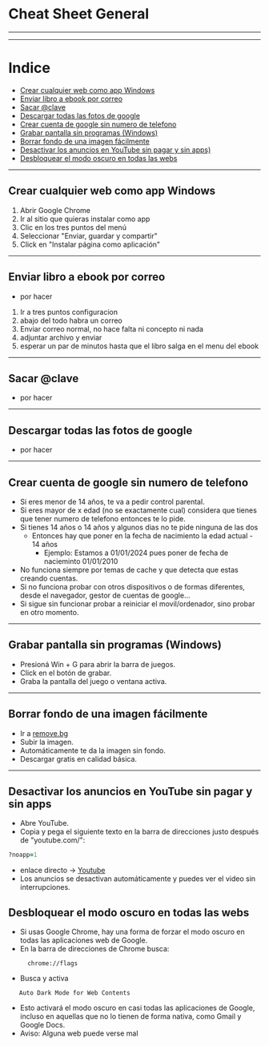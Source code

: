 # Cheat Sheet General

---
---

# Indice
  - [Crear cualquier web como app Windows](#crear-cualquier-web-como-app-windows)
  - [Enviar libro a ebook por correo](#Enviar-libro-a-ebook-por-correo)
  - [Sacar @clave](#Sacar-@clave)
  - [Descargar todas las fotos de google](#Descargar-todas-las-fotos-de-google)
  - [Crear cuenta de google sin numero de telefono](#Crear-cuenta-de-google-sin-numero-de-telefono)
  - [Grabar pantalla sin programas (Windows)](#Grabar-pantalla-sin-programas-(Windows))
  - [Borrar fondo de una imagen fácilmente](#Borrar-fondo-de-una-imagen-fácilmente)
  - [Desactivar los anuncios en YouTube sin pagar y sin apps)](#Desactivar-los-anuncios-en-YouTube-sin-pagar-y-sin-apps)
  - [Desbloquear el modo oscuro en todas las webs](#desbloquear-el-modo-oscuro-en-todas-las-webs)
---     

##  Crear cualquier web como app Windows
1. Abrir Google Chrome
2. Ir al sitio que quieras instalar como app
3. Clic en los tres puntos del menú
4. Seleccionar "Enviar, guardar y compartir"
5. Click en "Instalar página como aplicación"

---

## Enviar libro a ebook por correo
  - por hacer
1. Ir a tres puntos configuracion
2. abajo del todo habra un correo
3. Enviar correo normal, no hace falta ni concepto ni nada
4. adjuntar archivo y enviar
5. esperar un par de minutos hasta que el libro salga en el menu del ebook

---

## Sacar @clave
  - por hacer

---

## Descargar todas las fotos de google
  - por hacer

---

## Crear cuenta de google sin numero de telefono
  - Si eres menor de 14 años, te va a pedir control parental.
  - Si eres mayor de x edad (no se exactamente cual) considera que tienes que tener numero de telefono entonces te lo pide.
  - Si tienes 14 años o 14 años y algunos dias no te pide ninguna de las dos
    - Entonces hay que poner en la fecha de nacimiento la edad actual - 14 años
      - Ejemplo: Estamos a 01/01/2024 pues poner de fecha de nacieminto 01/01/2010
  - No funciona siempre por temas de cache y que detecta que estas creando cuentas.
  - Si no funciona probar con otros dispositivos o de formas diferentes, desde el navegador, gestor de cuentas de google...
  - Si sigue sin funcionar probar a reiniciar el movil/ordenador, sino probar en otro momento.

  --- 

  ## Grabar pantalla sin programas (Windows)
  - Presioná Win + G para abrir la barra de juegos.
  - Click en el botón de grabar.
  - Graba la pantalla del juego o ventana activa.

  ---

  ## Borrar fondo de una imagen fácilmente
  - Ir a [remove.bg](https://www.remove.bg/)
  - Subir la imagen.
  - Automáticamente te da la imagen sin fondo.
  - Descargar gratis en calidad básica.

  ---

  ## Desactivar los anuncios en YouTube sin pagar y sin apps
  - Abre YouTube.
  - Copia y pega el siguiente texto en la barra de direcciones justo después de "youtube.com/":
  ```ruby
  ?noapp=1
  ``` 
  - enlace directo → [Youtube](https://www.youtube.com/?noapp=1)
  - Los anuncios se desactivan automáticamente y puedes ver el video sin interrupciones.

  ## Desbloquear el modo oscuro en todas las webs
  - Si usas Google Chrome, hay una forma de forzar el modo oscuro en todas las aplicaciones web de Google.
  - En la barra de direcciones de Chrome busca:
    ```
      chrome://flags
    ```
  - Busca y activa
   ```
      Auto Dark Mode for Web Contents
   ```
  - Esto activará el modo oscuro en casi todas las aplicaciones de Google, incluso en aquellas que no lo tienen de forma nativa, como Gmail y Google Docs.
  - Aviso: Alguna web puede verse mal 